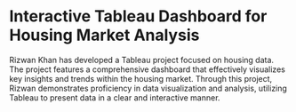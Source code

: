 # Interactive Tableau Dashboard for Housing Market Analysis
Rizwan Khan has developed a Tableau project focused on housing data. The project features a comprehensive dashboard that effectively visualizes key insights and trends within the housing market. Through this project, Rizwan demonstrates proficiency in data visualization and analysis, utilizing Tableau to present data in a clear and interactive manner.
